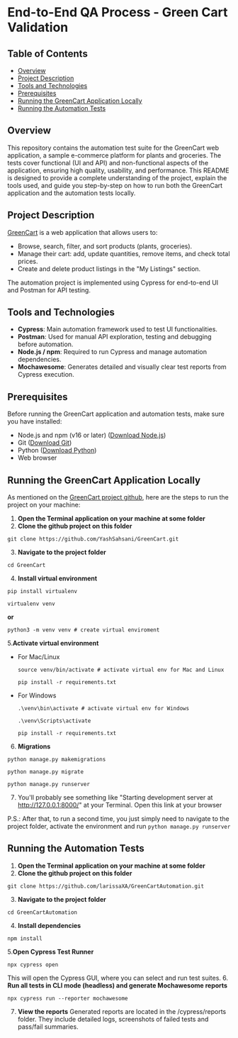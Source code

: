 # End-to-End QA Process - Green Cart Validation 
## Table of Contents
* [Overview](#overview)
* [Project Description](#project-description)
* [Tools and Technologies](#tools-and-technologies)
* [Prerequisites](#prerequisites)
* [Running the GreenCart Application Locally](#running-the-greencart-application-locally)
* [Running the Automation Tests](#running-the-automation-tests)

## Overview
This repository contains the automation test suite for the GreenCart web application, a sample e-commerce platform for plants and groceries. The tests cover functional (UI and API) and non-functional aspects of the application, ensuring high quality, usability, and performance.
This README is designed to provide a complete understanding of the project, explain the tools used, and guide you step-by-step on how to run both the GreenCart application and the automation tests locally.

## Project Description
[GreenCart](https://github.com/YashSahsani/GreenCart) is a web application that allows users to:
* Browse, search, filter, and sort products (plants, groceries).
* Manage their cart: add, update quantities, remove items, and check total prices.
* Create and delete product listings in the "My Listings" section.

The automation project is implemented using Cypress for end-to-end UI and Postman for API testing.

## Tools and Technologies
* **Cypress**: Main automation framework used to test UI functionalities.
* **Postman**: Used for manual API exploration, testing and debugging before automation.
* **Node.js / npm**: Required to run Cypress and manage automation dependencies.
* **Mochawesome**: Generates detailed and visually clear test reports from Cypress execution.

## Prerequisites
Before running the GreenCart application and automation tests, make sure you have installed:
* Node.js and npm (v16 or later) ([Download Node.js](https://www.nodejs.tech/pt-br/download))
* Git ([Download Git](https://git-scm.com/downloads))
* Python ([Download Python](https://www.python.org/downloads/))
* Web browser

## Running the GreenCart Application Locally
As mentioned on the [GreenCart project github](https://github.com/YashSahsani/GreenCart), here are the steps to run the project on your machine:
1. **Open the Terminal application on your machine at some folder**
2. **Clone the github project on this folder**
```
git clone https://github.com/YashSahsani/GreenCart.git
```
3. **Navigate to the project folder**
```
cd GreenCart
```
4. **Install virtual environment**
```
pip install virtualenv
```
```
virtualenv venv
```
**or**
```
python3 -m venv venv # create virtual enviroment
```
5.**Activate virtual environment**
  - For Mac/Linux
      ```
      source venv/bin/activate # activate virtual env for Mac and Linux
      ```
      ```
      pip install -r requirements.txt
      ```
  - For Windows
    ```
    .\venv\bin\activate # activate virtual env for Windows
    ```
    ```
    .\venv\Scripts\activate
    ```
    ```
    pip install -r requirements.txt
    ```
6. **Migrations**
```
python manage.py makemigrations
```
```
python manage.py migrate
```
```
python manage.py runserver
```
7. You'll probably see something like "Starting development server at http://127.0.0.1:8000/" at your Terminal. Open this link at your browser

P.S.: After that, to run a second time, you just simply need to navigate to the project folder, activate the environment and run ```python manage.py runserver```

## Running the Automation Tests
1. **Open the Terminal application on your machine at some folder**
2. **Clone the github project on this folder**
```
git clone https://github.com/larissaXA/GreenCartAutomation.git
```
3. **Navigate to the project folder**
```
cd GreenCartAutomation
```
4. **Install dependencies**
```
npm install
```
5.**Open Cypress Test Runner**
```
npx cypress open
```
This will open the Cypress GUI, where you can select and run test suites.
6. **Run all tests in CLI mode (headless) and generate Mochawesome reports**
```
npx cypress run --reporter mochawesome
```
7. **View the reports**
Generated reports are located in the /cypress/reports folder. They include detailed logs, screenshots of failed tests and pass/fail summaries.

